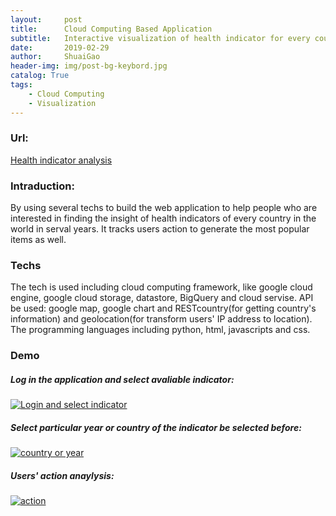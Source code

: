 ```yaml
---
layout:     post
title:      Cloud Computing Based Application
subtitle:   Interactive visualization of health indicator for every country in serval years
date:       2019-02-29
author:     ShuaiGao
header-img: img/post-bg-keybord.jpg
catalog: True
tags:
    - Cloud Computing
    - Visualization
---
```

### Url:
[Health indicator analysis](https://s3596156-cc2019.appspot.com/ "Health indicator analysis")
### Intraduction:
By using several techs to build the web application to help people who are interested in finding the insight of health indicators of every country in the world in serval years. It tracks users action to generate the most popular items as well.
###  Techs
The tech is used including cloud computing framework, like google cloud engine, google cloud storage, datastore, BigQuery and cloud servise. API be used: google map, google chart and RESTcountry(for getting country's information) and geolocation(for transform users' IP address to location). The programming languages including python, html, javascripts and css.
### Demo
##### Log in the application and select avaliable indicator:
[![Login and select indicator](https://cl.ly/4fe7c9052c9f/Screen%20Recording%202019-01-29%20at%2006.17.33.36%20PM.gif "Login and select indicator")](https://s3596156-cc2019.appspot.com "Login and select indicator")

##### Select particular year or country of the indicator be selected before:
[![country or year](https://cl.ly/692ec07ec69d/Screen%20Recording%202019-01-29%20at%2006.20.12.47%20PM.gif "country or year")](https://s3596156-cc2019.appspot.com "country or year")

##### Users' action anaylysis:
[![action](https://cl.ly/78f76a08e604 "action")](https://cl.ly/78f76a08e604/Screen%20Recording%202019-01-29%20at%2006.22.58.22%20PM.gif "action")